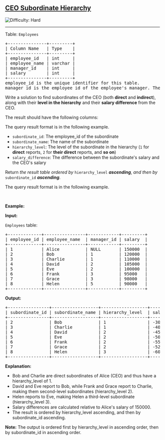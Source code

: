 <h2><a href="https://leetcode.com/problems/ceo-subordinate-hierarchy">CEO Subordinate Hierarchy</a></h2> <img src='https://img.shields.io/badge/Difficulty-Hard-red' alt='Difficulty: Hard' /><hr><p>Table: <code>Employees</code></p>

<pre>
+---------------+---------+
| Column Name   | Type    |
+---------------+---------+
| employee_id   | int     |
| employee_name | varchar |
| manager_id    | int     |
| salary        | int     |
+---------------+---------+
employee_id is the unique identifier for this table.
manager_id is the employee_id of the employee&#39;s manager. The CEO has a NULL manager_id.
</pre>

<p>Write a solution to find subordinates of the CEO (both <strong>direct</strong> and <strong>indirect</strong>), along with their <strong>level in the hierarchy</strong> and their <strong>salary difference</strong> from the CEO.</p>

<p>The result should have the following columns:</p>

<p>The query result format is in the following example.</p>

<ul>
	<li><code>subordinate_id</code>: The employee_id of the subordinate</li>
	<li><code>subordinate_name</code>: The name of the subordinate</li>
	<li><code>hierarchy_level</code>: The level of the subordinate in the hierarchy (<code>1</code> for <strong>direct</strong> reports, <code>2</code> for <strong>their direct</strong> reports, and <strong>so on</strong>)</li>
	<li><code>salary_difference</code>: The difference between the subordinate&#39;s salary and the CEO&#39;s salary</li>
</ul>

<p>Return <em>the result table ordered by</em> <code>hierarchy_level</code> <em><strong>ascending</strong></em>, <em>and then by</em> <code>subordinate_id</code> <em><strong>ascending</strong></em>.</p>

<p>The query result format is in the following example.</p>

<p>&nbsp;</p>
<p><strong class="example">Example:</strong></p>

<div class="example-block">
<p><strong>Input:</strong></p>

<p><code>Employees</code> table:</p>

<pre class="example-io">
+-------------+----------------+------------+---------+
| employee_id | employee_name  | manager_id | salary  |
+-------------+----------------+------------+---------+
| 1           | Alice          | NULL       | 150000  |
| 2           | Bob            | 1          | 120000  |
| 3           | Charlie        | 1          | 110000  |
| 4           | David          | 2          | 105000  |
| 5           | Eve            | 2          | 100000  |
| 6           | Frank          | 3          | 95000   |
| 7           | Grace          | 3          | 98000   |
| 8           | Helen          | 5          | 90000   |
+-------------+----------------+------------+---------+
</pre>

<p><strong>Output:</strong></p>

<pre class="example-io">
+----------------+------------------+------------------+-------------------+
| subordinate_id | subordinate_name | hierarchy_level  | salary_difference |
+----------------+------------------+------------------+-------------------+
| 2              | Bob              | 1                | -30000            |
| 3              | Charlie          | 1                | -40000            |
| 4              | David            | 2                | -45000            |
| 5              | Eve              | 2                | -50000            |
| 6              | Frank            | 2                | -55000            |
| 7              | Grace            | 2                | -52000            |
| 8              | Helen            | 3                | -60000            |
+----------------+------------------+------------------+-------------------+
</pre>

<p><strong>Explanation:</strong></p>

<ul>
	<li>Bob and Charlie are direct subordinates of Alice (CEO) and thus have a hierarchy_level of 1.</li>
	<li>David and Eve report to Bob, while Frank and Grace report to Charlie, making them second-level subordinates (hierarchy_level 2).</li>
	<li>Helen reports to Eve, making Helen a third-level subordinate (hierarchy_level 3).</li>
	<li>Salary differences are calculated relative to Alice&#39;s salary of 150000.</li>
	<li>The result is ordered by hierarchy_level ascending, and then by subordinate_id ascending.</li>
</ul>

<p><strong>Note:</strong> The output is ordered first by hierarchy_level in ascending order, then by subordinate_id in ascending order.</p>
</div>
